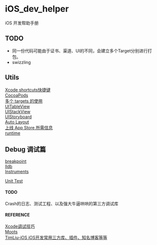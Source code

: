 # iOS_dev_helper
iOS 开发帮助手册

## TODO
- 同一份代码可能由于证书、渠道、UI的不同，会建立多个Target分别进行打包。  
- swizzling

## Utils
[Xcode shortcuts快捷键](contents/xcode_shortcuts.md)  
[CocoaPods](contents/cocoapods.md)  
[多个 targets 的使用](contents/targets_manage.md)  
[UITableView](contents/uitableview.md)  
[UIStackView](contents/uistackview.md)  
[UIStoryboard](contents/uistoryboard.md)   
[Auto Layout](contents/autolayout.md)  
[上线 App Store 所需信息](contents/appstore.md)  
[runtime](contents/runtime.md)  

## Debug 调试篇
[breakpoint](contents/debug_breakpoint.md)  
[lldb](contents/debug_lldb.md)  
[Instruments](contents/debug_instruments.md)

[Unit Test](contents/unit_test.md)

#### TODO
Crash的日志、测试工程、以及强大牛逼哄哄的第三方调试库

#### REFERENCE
[Xcode调试技巧](https://segmentfault.com/a/1190000002941622)  
[Moots](https://github.com/huangboju/Moots)  
[TimLiu-iOS iOS开发常用三方库、插件、知名博客等等](https://github.com/Tim9Liu9/TimLiu-iOS)  
